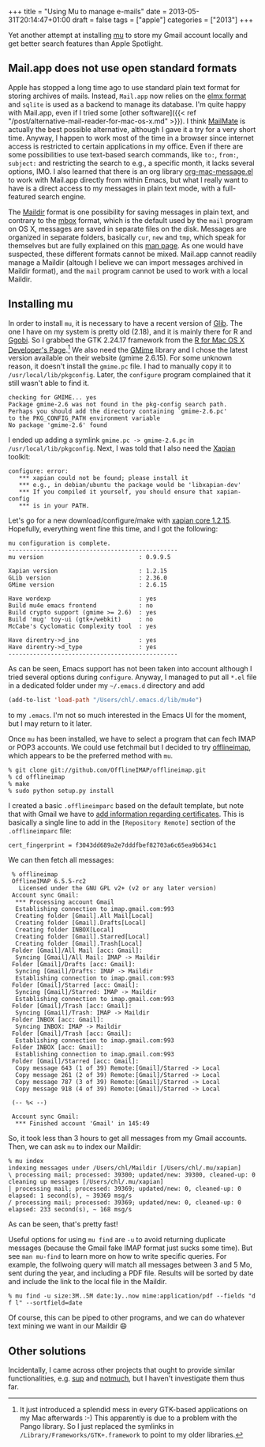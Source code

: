 +++
title = "Using Mu to manage e-mails"
date = 2013-05-31T20:14:47+01:00
draft = false
tags = ["apple"]
categories = ["2013"]
+++

Yet another attempt at installing [mu](http://www.djcbsoftware.nl/code/mu) to store my Gmail account locally and get better search features than Apple Spotlight.

<!--more-->

## Mail.app does not use open standard formats

Apple has stopped a long time ago to use standard plain text format for storing archives of mails. Instead, `Mail.app` now relies on the [elmx format](http://mike.laiosa.org/2009/03/01/emlx.html) and `sqlite` is used as a backend to manage its database. I'm quite happy with Mail.app, even if I tried some [other software]({{< ref "/post/alternative-mail-reader-for-mac-os-x.md" >}}). I think [MailMate](http://freron.com) is actually the best possible alternative, although I gave it a try for a very short time. Anyway, I happen to work most of the time in a browser since internet access is restricted to certain applications in my office. Even if there are some possibilities to use text-based search commands, like `to:`, `from:`, `subject:` and restricting the search to e.g., a specific month, it lacks several options, IMO. I also learned that there is an org library [org-mac-message.el](http://orgmode.org/worg/org-contrib/org-mac-message.html) to work with Mail.app directly from within Emacs, but what I really want to have is a direct access to my messages in plain text mode, with a full-featured search engine.

The [Maildir](http://en.wikipedia.org/wiki/Maildir) format is one possibility for saving messages in plain text, and contrary to the [mbox](http://en.wikipedia.org/wiki/Mbox) format, which is the default used by the `mail` program on OS X, messages are saved in separate files on the disk. Messages are organized in separate folders, basically `cur`, `new` and `tmp`, which speak for themselves but are fully explained on this [man page](http://www.qmail.org/qmail-manual-html/man5/maildir.html). As one would have suspected, these different formats cannot be mixed. Mail.app cannot readily manage a Maildir (altough I believe we can import messages archived in Maildir format), and the `mail` program cannot be used to work with a local Maildir.

## Installing mu

In order to install `mu`, it is necessary to have a recent version of [Glib](https://developer.gnome.org/glib/). The one I have on my system is pretty old (2.18), and it is mainly there for R and [Ggobi](http://ggobi.org). So I grabbed the GTK 2.24.17 framework from the [R for Mac OS X Developer's Page](http://r.research.att.com).[^1] We also need the [GMime](http://spruce.sourceforge.net/gmime/) library and I chose the latest version available on their website (gmime 2.6.15). For some unknown reason, it doesn't install the `gmime.pc` file. I had to manually copy it to `/usr/local/lib/pkgconfig`. Later, the `configure` program complained that it still wasn't able to find it.

```
checking for GMIME... yes
Package gmime-2.6 was not found in the pkg-config search path.
Perhaps you should add the directory containing `gmime-2.6.pc'
to the PKG_CONFIG_PATH environment variable
No package 'gmime-2.6' found
```

I ended up adding a symlink `gmime.pc -> gmime-2.6.pc` in `/usr/local/lib/pkgconfig`. Next, I was told that I also need the [Xapian](http://xapian.org) toolkit:

```
configure: error:
   *** xapian could not be found; please install it
   *** e.g., in debian/ubuntu the package would be 'libxapian-dev'
   *** If you compiled it yourself, you should ensure that xapian-config
   *** is in your PATH.
```

Let's go for a new download/configure/make with [xapian core 1.2.15](http://xapian.org/download). Hopefully, everything went fine this time, and I got the following:

```
mu configuration is complete.
------------------------------------------------
mu version                           : 0.9.9.5

Xapian version                       : 1.2.15
GLib version                         : 2.36.0
GMime version                        : 2.6.15

Have wordexp                         : yes
Build mu4e emacs frontend            : no
Build crypto support (gmime >= 2.6)  : yes
Build 'mug' toy-ui (gtk+/webkit)     : no
McCabe's Cyclomatic Complexity tool  : yes

Have direntry->d_ino                 : yes
Have direntry->d_type                : yes
------------------------------------------------
```

As can be seen, Emacs support has not been taken into account although I tried several options during `configure`. Anyway, I managed to put all `*.el` file in a dedicated folder under my `~/.emacs.d` directory and add

```lisp
(add-to-list 'load-path "/Users/chl/.emacs.d/lib/mu4e")
```

to my `.emacs`. I'm not so much interested in the Emacs UI for the moment, but I may return to it later.

Once `mu` has been installed, we have to select a program that can fech IMAP or POP3 accounts. We could use fetchmail but I decided to try [offlineimap](http://offlineimap.org), which appears to be the preferred method with `mu`.

```
% git clone git://github.com/OfflineIMAP/offlineimap.git
% cd offlineimap
% make
% sudo python setup.py install
```

I created a basic `.offlineimparc` based on the default template, but note that with Gmail we have to [add information regarding certificates](http://comments.gmane.org/gmane.mail.imap.offlineimap.general/5654). This is basically a single line to add in the `[Repository Remote]` section of the `.offlineimparc` file:

```
cert_fingerprint = f3043dd689a2e7dddfbef82703a6c65ea9b634c1
```

We can then fetch all messages:

```
 % offlineimap
 OfflineIMAP 6.5.5-rc2
   Licensed under the GNU GPL v2+ (v2 or any later version)
 Account sync Gmail:
  *** Processing account Gmail
  Establishing connection to imap.gmail.com:993
  Creating folder [Gmail].All Mail[Local]
  Creating folder [Gmail].Drafts[Local]
  Creating folder INBOX[Local]
  Creating folder [Gmail].Starred[Local]
  Creating folder [Gmail].Trash[Local]
 Folder [Gmail]/All Mail [acc: Gmail]:
  Syncing [Gmail]/All Mail: IMAP -> Maildir
 Folder [Gmail]/Drafts [acc: Gmail]:
  Syncing [Gmail]/Drafts: IMAP -> Maildir
  Establishing connection to imap.gmail.com:993
 Folder [Gmail]/Starred [acc: Gmail]:
  Syncing [Gmail]/Starred: IMAP -> Maildir
  Establishing connection to imap.gmail.com:993
 Folder [Gmail]/Trash [acc: Gmail]:
  Syncing [Gmail]/Trash: IMAP -> Maildir
 Folder INBOX [acc: Gmail]:
  Syncing INBOX: IMAP -> Maildir
 Folder [Gmail]/Trash [acc: Gmail]:
  Establishing connection to imap.gmail.com:993
 Folder INBOX [acc: Gmail]:
  Establishing connection to imap.gmail.com:993
 Folder [Gmail]/Starred [acc: Gmail]:
  Copy message 643 (1 of 39) Remote:[Gmail]/Starred -> Local
  Copy message 261 (2 of 39) Remote:[Gmail]/Starred -> Local
  Copy message 787 (3 of 39) Remote:[Gmail]/Starred -> Local
  Copy message 918 (4 of 39) Remote:[Gmail]/Starred -> Local

 (-- %< --)

 Account sync Gmail:
  *** Finished account 'Gmail' in 145:49
```

So, it took less than 3 hours to get all messages from my Gmail accounts. Then, we can ask `mu` to index our Maildir:

```
% mu index
indexing messages under /Users/chl/Maildir [/Users/chl/.mu/xapian]
\ processing mail; processed: 39300; updated/new: 39300, cleaned-up: 0
cleaning up messages [/Users/chl/.mu/xapian]
| processing mail; processed: 39369; updated/new: 0, cleaned-up: 0
elapsed: 1 second(s), ~ 39369 msg/s
/ processing mail; processed: 39369; updated/new: 0, cleaned-up: 0
elapsed: 233 second(s), ~ 168 msg/s
```

As can be seen, that's pretty fast!

Useful options for using `mu find` are `-u` to avoid returning duplicate messages (because the Gmail fake IMAP format just sucks some time). But see `man mu-find` to learn more on how to write specific queries. For example, the follwoing query will match all messages between 3 and 5 Mo, sent during the year, and including a PDF file. Results will be sorted by date and include the link to the local file in the Maildir.

```
% mu find -u size:3M..5M date:1y..now mime:application/pdf --fields "d f l" --sortfield=date
```

Of course, this can be piped to other programs, and we can do whatever text mining we want in our Maildir :smile:

## Other solutions

Incidentally, I came across other projects that ought to provide similar functionalities, e.g. [sup](http://supmua.org) and [notmuch](http://notmuchmail.org), but I haven't investigate them thus far.


[^1]: It just introduced a splendid mess in every GTK-based applications on my Mac afterwards :-) This apparently is due to a problem with the Pango library. So I just replaced the symlinks in `/Library/Frameworks/GTK+.framework` to point to my older libraries.

